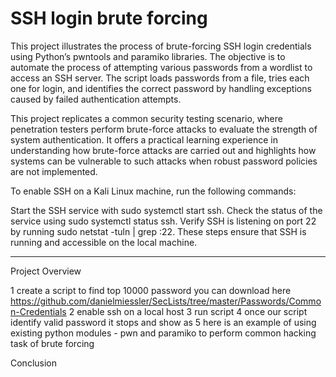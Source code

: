 # SSH login brute forcing

This project illustrates the process of brute-forcing SSH login credentials using Python’s pwntools and paramiko libraries. The objective is to automate the process of attempting various passwords from a wordlist to access an SSH server. The script loads passwords from a file, tries each one for login, and identifies the correct password by handling exceptions caused by failed authentication attempts.

This project replicates a common security testing scenario, where penetration testers perform brute-force attacks to evaluate the strength of system authentication. It offers a practical learning experience in understanding how brute-force attacks are carried out and highlights how systems can be vulnerable to such attacks when robust password policies are not implemented.

To enable SSH on a Kali Linux machine, run the following commands:

Start the SSH service with sudo systemctl start ssh.
Check the status of the service using sudo systemctl status ssh.
Verify SSH is listening on port 22 by running sudo netstat -tuln | grep :22.
These steps ensure that SSH is running and accessible on the local machine.



_______________________________________________
Project Overview

1 create a script 
to find top 10000 password you can download here https://github.com/danielmiessler/SecLists/tree/master/Passwords/Common-Credentials
2 enable ssh on a local host 
3 run script 
4 once our script identify valid password it stops and show as 
5 here is an example of using existing python modules - pwn and paramiko to perform common hacking task of brute forcing


Conclusion

